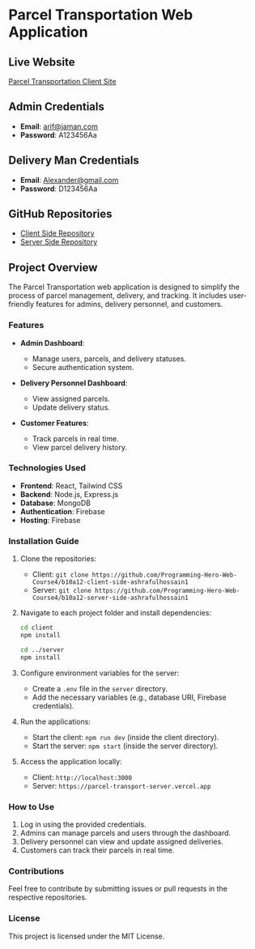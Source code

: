 # Parcel Transportation Web Application

## Live Website
[Parcel Transportation Client Site](https://parcel-transpotation.web.app/)

## Admin Credentials
- **Email**: arif@jaman.com
- **Password**: A123456Aa

## Delivery Man Credentials
- **Email**: Alexander@gmail.com
- **Password**: D123456Aa

## GitHub Repositories
- [Client Side Repository](https://github.com/Programming-Hero-Web-Course4/b10a12-client-side-ashrafulhossain1)
- [Server Side Repository](https://github.com/Programming-Hero-Web-Course4/b10a12-server-side-ashrafulhossain1)

## Project Overview
The Parcel Transportation web application is designed to simplify the process of parcel management, delivery, and tracking. It includes user-friendly features for admins, delivery personnel, and customers.

### Features
- **Admin Dashboard**:
  - Manage users, parcels, and delivery statuses.
  - Secure authentication system.

- **Delivery Personnel Dashboard**:
  - View assigned parcels.
  - Update delivery status.

- **Customer Features**:
  - Track parcels in real time.
  - View parcel delivery history.

### Technologies Used
- **Frontend**: React, Tailwind CSS
- **Backend**: Node.js, Express.js
- **Database**: MongoDB
- **Authentication**: Firebase
- **Hosting**: Firebase

### Installation Guide
1. Clone the repositories:
   - Client: `git clone https://github.com/Programming-Hero-Web-Course4/b10a12-client-side-ashrafulhossain1`
   - Server: `git clone https://github.com/Programming-Hero-Web-Course4/b10a12-server-side-ashrafulhossain1`

2. Navigate to each project folder and install dependencies:
   ```bash
   cd client
   npm install
   
   cd ../server
   npm install
   ```

3. Configure environment variables for the server:
   - Create a `.env` file in the `server` directory.
   - Add the necessary variables (e.g., database URI, Firebase credentials).

4. Run the applications:
   - Start the client: `npm run dev` (inside the client directory).
   - Start the server: `npm start` (inside the server directory).

5. Access the application locally:
   - Client: `http://localhost:3000`
   - Server: `https://parcel-transport-server.vercel.app`

### How to Use
1. Log in using the provided credentials.
2. Admins can manage parcels and users through the dashboard.
3. Delivery personnel can view and update assigned deliveries.
4. Customers can track their parcels in real time.

### Contributions
Feel free to contribute by submitting issues or pull requests in the respective repositories.

### License
This project is licensed under the MIT License.
